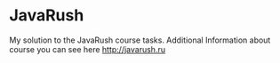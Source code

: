 # JavaRush
My solution to the JavaRush course tasks. Additional Information about course you can see here http://javarush.ru



